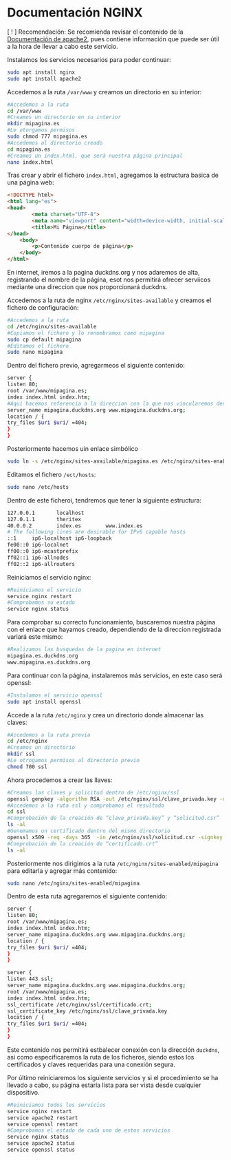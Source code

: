 # Documentación NGINX
<!--Documentado por Andrés Abadías (Nisamov)-->
[ ! ] Recomendación: Se recomienda revisar el contenido de la [Documentación de apache2](https://github.com/Theritex/LinuxGuide/blob/main/WebPage/Apache2/Documentation.md), pues contiene información que puede ser útil a la hora de llevar a cabo este servicio.

Instalamos los servicios necesarios para poder continuar:
```bash
sudo apt install nginx
sudo apt install apache2
```
Accedemos a la ruta `/var/www` y creamos un directorio en su interior:
```bash
#Accedemos a la ruta
cd /var/www
#Creamos un directorio en su interior
mkdir mipagina.es
#Le otorgamos permisos
sudo chmod 777 mipagina.es
#Accedemos al directorio creado
cd mipagina.es
#Creamos un index.html, que será nuestra página principal
nano index.html
```
Tras crear y abrir el fichero `index.html`, agregamos la estructura basica de una página web:
```html
<!DOCTYPE html>
<html lang="es">
<head>
    	<meta charset="UTF-8">
    	<meta name="viewport" content="width=device-width, initial-scale=1.0">
    	<title>Mi Página</title>
</head>
	<body>
    	<p>Contenido cuerpo de página</p>
	</body>
</html>
```
En internet, iremos a la pagina duckdns.org y nos adaremos de alta, registrando el nombre de la página, esot nos permitirá ofrecer serviicos mediante una direccion que nos proporcionará duckdns.

Accedemos a la ruta de nginx `/etc/nginx/sites-available` y creamos el fichero de configuración:
```bash
#Accedemos a la ruta
cd /etc/nginx/sites-available
#Copiamos el fichero y lo renombramos como mipagina
sudo cp default mipagina
#Editamos el fichero
sudo nano mipagina
```
Dentro del fichero previo, agregarmeos el siguiente contenido:
```bash
server {
listen 80;
root /var/www/mipagina.es;
index index.html index.htm;
#Aquí hacemos referencia a la direccion con la que nos vincularemos dentro de duckDNS
server_name mipagina.duckdns.org www.mipagina.duckdns.org;
location / {
try_files $uri $uri/ =404;
}
}
```
Posteriormente hacemos uin enlace simbólico
```bash
sudo ln -s /etc/nginx/sites-available/mipagina.es /etc/nginx/sites-enabled/mipagina.es 
```
Editamos el  fichero `/ect/hosts`:
```bash
sudo nano /etc/hosts
```
Dentro de este ficheroi, tendremos que tener la siguiente estructura:
```bash
127.0.0.1       localhost
127.0.1.1       theritex
40.0.0.2        index.es        www.index.es
# The following lines are desirable for IPv6 capable hosts
::1     ip6-localhost ip6-loopback
fe00::0 ip6-localnet
ff00::0 ip6-mcastprefix
ff02::1 ip6-allnodes
ff02::2 ip6-allrouters
```
Reiniciamos el servicio nginx:
```bash
#Reiniciamos el servicio
service nginx restart
#Comprobamos su estado
service nginx status
```
Para comprobar su correcto funcionamiento, buscaremos nuestra página con el enlace que hayamos creado, dependiendo de la direccion registrada variará este mismo:
```bash
#Realizamos las busquedas de la pagina en internet
mipagina.es.duckdns.org
www.mipagina.es.duckdns.org
```
Para continuar con la página, instalaremos más servicios, en este caso será openssl:
```bash
#Instalamos el servicio openssl
sudo apt install openssl
```
Accede a la ruta `/etc/nginx` y crea un directorio donde almacenar las claves:
```bash
#Accedemos a la ruta previa
cd /etc/nginx
#Creamos un directorio
mkdir ssl
#Le otrogamos permisos al directorio previo
chmod 700 ssl
```
Ahora procedemos a crear las llaves:
```bash
#Creamos las claves y solicitud dentro de /etc/nginx/ssl
openssl genpkey -algorithm RSA -out /etc/nginx/ssl/clave_privada.key -out /etc/nginx/ssl/solicitud.csr
#Accedemos a la ruta ssl y comprobamos el resultado
cd ssl
#Comprobación de la creación de “clave_privada.key” y “solicitud.csr”
ls -al
#Genemamos un certificado dentro del mismo directorio
openssl x509 -req -days 365  -in /etc/nginx/ssl/solicitud.csr -signkey /etc/nginx/ssl/clave_rpivada.key -out /etc/nginx/ssl/certificado.crt
#Comprobación de la creación de “certificado.crt”
ls -al
```
Posteriormente nos dirigimos a la ruta `/etc/nginx/sites-enabled/mipagina` para editarla y agregar más contenido:
```bash
sudo nano /etc/nginx/sites-enabled/mipagina
```
Dentro de esta ruta agregaremos el siguiente contenido:
```bash
server {
listen 80;
root /var/www/mipagina.es;
index index.html index.htm;
server_name mipagina.duckdns.org www.mipagina.duckdns.org;
location / {
try_files $uri $uri/ =404;
}
}

server {
listen 443 ssl;
server_name mipagina.duckdns.org www.mipagina.duckdns.org;
root /var/www/mipagina.es;
index index.html index.htm;
ssl_certificate /etc/nginx/ssl/certificado.crt;
ssl_certificate_key /etc/nginx/ssl/clave_privada.key
location / {
try_files $uri $uri/ =404;
}
}
```
Este contenido nos permitirá estbalecer conexión con la dirección `duckdns`, así como especificaremos la ruta de los ficheros, siendo estos los certificados y claves requeridas para una conexión segura.

Por último reiniciaremos los siguiente servicios y si el procedimiento se ha llevado a cabo, su página estaría lista para ser vista desde cualquier dispositivo.
```bash
#Reiniciamos todos los servicios
service nginx restart
service apache2 restart
service openssl restart
#Comprobamos el estado de cada uno de estos servicios
service nginx status
service apache2 status
service openssl status
```